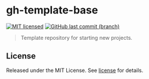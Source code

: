 # gh-template-base

[![MIT licensed](https://img.shields.io/badge/license-MIT-blue.svg)](https://opensource.org/licenses/MIT)
[![GitHub last commit (branch)](https://img.shields.io/github/last-commit/wolffaxn/gh-template-base/main.svg)](https://github.com/wolffaxn/gh-template-base)

> Template repository for starting new projects.

## License

Released under the MIT License. See [license](LICENSE.md) for details.
